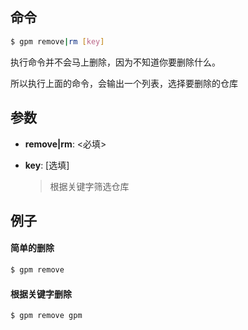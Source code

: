 ## 命令

```bash
$ gpm remove|rm [key]
```

执行命令并不会马上删除，因为不知道你要删除什么。

所以执行上面的命令，会输出一个列表，选择要删除的仓库

## 参数

- **remove|rm**: <必填>

- **key**: [选填]
    
    > 根据关键字筛选仓库

## 例子

#### 简单的删除

```bash
$ gpm remove
```

#### 根据关键字删除

```bash
$ gpm remove gpm
```